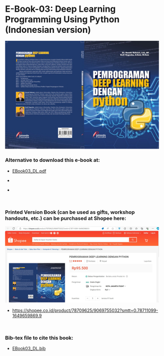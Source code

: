 # E-Book-03: Deep Learning Programming Using Python (Indonesian version)

<p align="center">
  <img src="https://github.com/bsrahmat/ebook-03/blob/main/buku3.jpg" alt="" class="img-responsive" width="700">
</p>

### Alternative to download this e-book at:

- <a href="https://github.com/bsrahmat/ebook-03/blob/main/EBook03_DL.pdf" target="_blank">EBook03_DL.pdf</a>

- <a href="" target="_blank"></a>

- <a href="" target="_blank"></a>

<br>

### Printed Version Book (can be used as gifts, workshop handouts, etc.) can be purchased at Shopee here:

<p align="center">
<a href="https://shopee.co.id/product/78709625/9069755032?smtt=0.78711099-1649659869.9" target="_blank"><img src="https://github.com/bsrahmat/ebook-03/blob/main/shopee_book03.jpg" alt="" class="img-responsive" width="700">
</a>
</p>

- <a href="https://shopee.co.id/product/78709625/9069755032?smtt=0.78711099-1649659869.9" target="_blank">https://shopee.co.id/product/78709625/9069755032?smtt=0.78711099-1649659869.9</a>

<br>

### Bib-tex file to cite this book:

- <a href="https://github.com/bsrahmat/ebook-03/blob/main/EBook03_DL.bib" target="_blank">EBook03_DL.bib</a>
